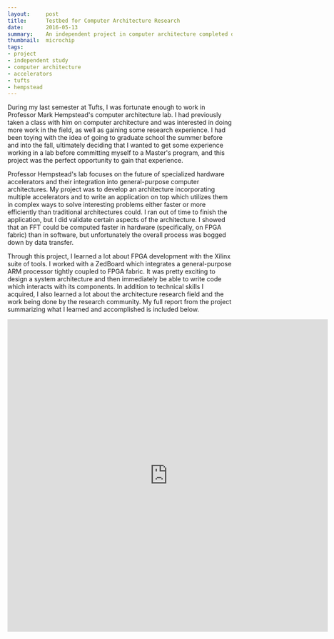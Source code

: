 ```yaml
---
layout:     post
title:      Testbed for Computer Architecture Research
date:       2016-05-13
summary:    An independent project in computer architecture completed during my last semester at Tufts.
thumbnail:  microchip
tags:
- project
- independent study
- computer architecture
- accelerators
- tufts
- hempstead
---
```


During my last semester at Tufts, I was fortunate enough to work in Professor Mark Hempstead's computer architecture lab. I had previously taken a class with him on computer architecture and was interested in doing more work in the field, as well as gaining some research experience. I had been toying with the idea of going to graduate school the summer before and into the fall, ultimately deciding that I wanted to get some experience working in a lab before committing myself to
a Master's program, and this project was the perfect opportunity to gain that experience.

Professor Hempstead's lab focuses on the future of specialized hardware accelerators and their integration into general-purpose computer architectures. My project was to develop an architecture incorporating multiple accelerators and to write an application on top which utilizes them in complex ways to solve interesting problems either faster or more efficiently than traditional architectures could. I ran out of time to finish the application, but I did validate certain
aspects of the architecture. I showed that an FFT could be computed faster in hardware (specifically, on FPGA fabric) than in software, but unfortunately the overall process was bogged down by data transfer.

Through this project, I learned a lot about FPGA development with the Xilinx suite of tools. I worked with a ZedBoard which integrates a general-purpose ARM processor tightly coupled to FPGA fabric. It was pretty exciting to design a system architecture and then immediately be able to write code which interacts with its components. In addition to technical skills I acquired, I also learned a lot about the architecture research field and the work being done by the research
community. My full report from the project summarizing what I learned and accomplished is included below.

<iframe src="http://docs.google.com/gview?url=http://rileywood.me/assets/pdf/independent-study-report.pdf&embedded=true" style="width:718px; height:700px;" frameborder="0"></iframe>


